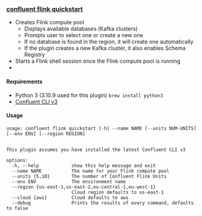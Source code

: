 ### [confluent flink quickstart](confluent-flink-quickstart.py)
- Creates Flink compute pool
    - Displays available databases (Kafka clusters)
    - Prompts user to select one or create a new one
    - If no database is found in the region, it will create one automatically
    - If the plugin creates a new Kafka cluster, it also enables Schema Registry
- Starts a Flink shell session once the Flink compute pool is running
- 
#### Requirements
- Python 3 (3.10.9 used for this plugin)  `brew install python3`
- [Confluent CLI v3](https://docs.confluent.io/confluent-cli/current/install.html)
#### Usage
```text
usage: confluent flink quickstart [-h] --name NAME [--units NUM-UNITS] [--env ENV] [--region REGION] 


This plugin assumes you have installed the latest Confluent CLI v3

options:
  -h, --help            show this help message and exit
  --name NAME           The name for your Flink compute pool
  --units {5,10}        The number of Confluent Flink Units
  --env ENV             The environment name
  --region {us-east-1,us-east-2,eu-central-1,eu-west-1}
                        Cloud region defaults to us-east-1
  --cloud {aws}         Cloud defaults to aws
  --debug               Prints the results of every command, defaults to false
```
